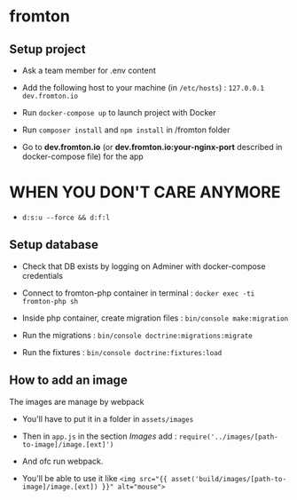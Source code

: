 # fromton

## Setup project

- Ask a team member for .env content

- Add the following host to your machine (in `/etc/hosts`) : `127.0.0.1 dev.fromton.io`

- Run `docker-compose up` to launch project with Docker

- Run `composer install` and `npm install` in /fromton folder

- Go to **dev.fromton.io** (or **dev.fromton.io:your-nginx-port** described in docker-compose file) for the app

# WHEN YOU DON'T CARE ANYMORE

- `d:s:u --force && d:f:l`

## Setup database

- Check that DB exists by logging on Adminer with docker-compose credentials

- Connect to fromton-php container in terminal : `docker exec -ti fromton-php sh`

- Inside php container, create migration files : `bin/console make:migration`

- Run the migrations : `bin/console doctrine:migrations:migrate`

- Run the fixtures : `bin/console doctrine:fixtures:load`


## How to add an image
The images are manage by webpack

 - You'll have to put it in a folder in `assets/images`

 - Then in `app.js` in the section *Images* add : `require('../images/[path-to-image]/image.[ext]')`

 - And ofc run webpack. 
 
 - You'll be able to use it like `<img src="{{ asset('build/images/[path-to-image]/image.[ext]) }}" alt="mouse">`
